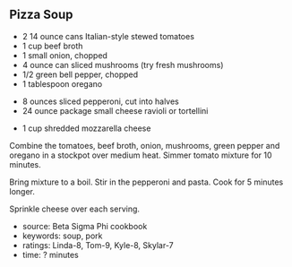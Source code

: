 Pizza Soup
----------

- 2 14 ounce cans Italian-style stewed tomatoes
- 1 cup beef broth
- 1 small onion, chopped
- 4 ounce can sliced mushrooms (try fresh mushrooms)
- 1/2 green bell pepper, chopped
- 1 tablespoon oregano
<!-- -->
- 8 ounces sliced pepperoni, cut into halves
- 24 ounce package small cheese ravioli or tortellini
<!-- -->
- 1 cup shredded mozzarella cheese

Combine the tomatoes, beef broth, onion, mushrooms, green pepper and
oregano in a stockpot over medium heat.  Simmer tomato mixture for 10
minutes.

Bring mixture to a boil.  Stir in the pepperoni and pasta.  Cook for 5
minutes longer.

Sprinkle cheese over each serving.

- source: Beta Sigma Phi cookbook
- keywords: soup, pork
- ratings: Linda-8, Tom-9, Kyle-8, Skylar-7
- time: ? minutes
